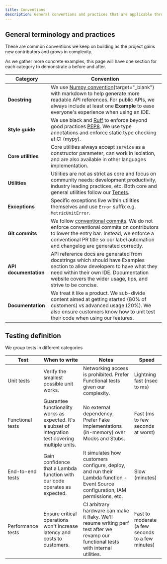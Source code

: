 ```yaml
---
title: Conventions
description: General conventions and practices that are applicable throughout to Powertools for AWS Lambda (Python)
---
```


<!-- markdownlint-disable MD043 -->

## General terminology and practices

These are common conventions we keep on building as the project gains new contributors and grows in complexity.

As we gather more concrete examples, this page will have one section for each category to demonstrate a before and after.

| Category              | Convention                                                                                                                                                                                                                                                                  |
| --------------------- | --------------------------------------------------------------------------------------------------------------------------------------------------------------------------------------------------------------------------------------------------------------------------- |
| **Docstring**         | We use [Numpy convention](https://numpydoc.readthedocs.io/en/latest/format.html){target="_blank"} with markdown to help generate more readable API references. For public APIs, we always include at least one **Example** to ease everyone's experience when using an IDE. |
| **Style guide**       | We use black and [Ruff](https://beta.ruff.rs/docs/) to enforce beyond good practices [PEP8](https://pep8.org/). We use type annotations and enforce static type checking at CI (mypy).                                                                                      |
| **Core utilities**    | Core utilities always accept `service` as a constructor parameter, can work in isolation, and are also available in other languages implementation.                                                                                                                         |
| **Utilities**         | Utilities are not as strict as core and focus on community needs: development productivity, industry leading practices, etc. Both core and general utilities follow our [Tenets](https://docs.powertools.aws.dev/lambda/python/#tenets).                                    |
| **Exceptions**        | Specific exceptions live within utilities themselves and use `Error` suffix e.g. `MetricUnitError`.                                                                                                                                                                         |
| **Git commits**       | We follow [conventional commits](https://www.conventionalcommits.org/en/v1.0.0/). We do not enforce conventional commits on contributors to lower the entry bar. Instead, we enforce a conventional PR title so our label automation and changelog are generated correctly. |
| **API documentation** | API reference docs are generated from docstrings which should have Examples section to allow developers to have what they need within their own IDE. Documentation website covers the wider usage, tips, and strive to be concise.                                          |
| **Documentation**     | We treat it like a product. We sub-divide content aimed at getting started (80% of customers) vs advanced usage (20%). We also ensure customers know how to unit test their code when using our features.                                                                   |

## Testing definition

We group tests in different categories

| Test              | When to write                                                                                         | Notes                                                                                                                                 | Speed                                             |
| ----------------- | ----------------------------------------------------------------------------------------------------- | ------------------------------------------------------------------------------------------------------------------------------------- | ------------------------------------------------- |
| Unit tests        | Verify the smallest possible unit works.                                                              | Networking access is prohibited. Prefer Functional tests given our complexity.                                                        | Lightning fast (nsec to ms)                       |
| Functional tests  | Guarantee functionality works as expected. It's a subset of integration test covering multiple units. | No external dependency. Prefer Fake implementations (in-memory) over Mocks and Stubs.                                                 | Fast (ms to few seconds at worst)                 |
| End-to-end tests  | Gain confidence that a Lambda function with our code operates as expected.                            | It simulates how customers configure, deploy, and run their Lambda function - Event Source configuration, IAM permissions, etc.       | Slow (minutes)                                    |
| Performance tests | Ensure critical operations won't increase latency and costs to customers.                             | CI arbitrary hardware can make it flaky. We'll resume writing perf test after we revamp our functional tests with internal utilities. | Fast to moderate (a few seconds to a few minutes) |

